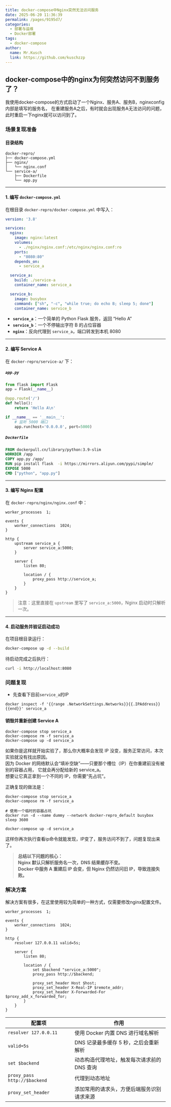 ```yaml
---
title: docker-compose中Nginx突然无法访问服务
date: 2025-06-20 11:36:39
permalink: /pages/9195d7/
categories:
  - 部署与运维
  - Docker部署
tags:
  - docker-compose
author: 
  name: Mr.Kusch
  link: https://github.com/kuschzzp
---
```



## docker-compose中的nginx为何突然访问不到服务了？

我使用docker-compose的方式启动了一个Nginx、服务A、服务B，nginxconfig内部是填写的服务名，
在重建服务A之后，有时就会出现服务A无法访问的问题，此时重启一下nginx就可以访问到了。

### 场景复现准备

#### 目录结构

```text
docker-repro/
├── docker-compose.yml
├── nginx/
│   └── nginx.conf
└── service-a/
    ├── Dockerfile
    └── app.py
```

---

#### 1. 编写 `docker-compose.yml`

在根目录 `docker-repro/docker-compose.yml` 中写入：

```yaml
version: '3.8'

services:
  nginx:
    image: nginx:latest
    volumes:
      - ./nginx/nginx.conf:/etc/nginx/nginx.conf:ro
    ports:
      - "8080:80"
    depends_on:
      - service_a

  service_a:
    build: ./service-a
    container_name: service_a

  service_b:
    image: busybox
    command: ["sh", "-c", "while true; do echo B; sleep 5; done"]
    container_name: service_b
```

* **`service_a`**：一个简单的 Python Flask 服务，返回 “Hello A”
* **`service_b`**：一个不停输出字符 B 的占位容器
* **`nginx`**：反向代理到 `service_a`，端口转发到本机 8080

---

#### 2. 编写 Service A

在 `docker-repro/service-a/` 下：

##### `app.py`

```python
from flask import Flask
app = Flask(__name__)

@app.route('/')
def hello():
    return 'Hello A\n'

if __name__ == '__main__':
    # 监听 5000 端口
    app.run(host='0.0.0.0', port=5000)
```

##### `Dockerfile`

```dockerfile
FROM dockerpull.cn/library/python:3.9-slim
WORKDIR /app
COPY app.py /app/
RUN pip install flask  -i https://mirrors.aliyun.com/pypi/simple/
EXPOSE 5000
CMD ["python", "app.py"]
```

---

#### 3. 编写 Nginx 配置

在 `docker-repro/nginx/nginx.conf` 中：

```nginx
worker_processes  1;

events {
    worker_connections  1024;
}

http {
    upstream service_a {
        server service_a:5000;
    }

    server {
        listen 80;

        location / {
            proxy_pass http://service_a;
        }
    }
}
```

> 注意：这里直接在 `upstream` 里写了 `service_a:5000`，Nginx 启动时只解析一次。

---

#### 4. 启动服务并验证启动成功

在项目根目录运行：

```bash
docker-compose up -d --build
```

待启动完成之后执行：
```bash
curl -i http://localhost:8080
```


### 问题复现

- 先查看下目前`service_a`的IP

```shell
docker inspect -f '{{range .NetworkSettings.Networks}}{{.IPAddress}}{{end}}' service_a
```

#### 销毁并重新创建 Service A

```shell
docker-compose stop service_a
docker-compose rm -f service_a
docker-compose up -d service_a
```

如果你是这样就开始实验了，那么你大概率会发现 IP 没变，服务正常访问，本次实验就没有找出原因。    
因为 Docker 的网络默认会“填补空缺”——只要那个槽位（IP）在你重建前没有被别的容器占用，
它就会再分配给新的 service_a。  
想要让它真正拿到一个不同的 IP，你需要“先占坑”。  

正确复现的做法是：

```shell
docker-compose stop service_a
docker-compose rm -f service_a

# 使用一个临时的容器占坑
docker run -d --name dummy --network docker-repro_default busybox sleep 3600

docker-compose up -d service_a
```

这样你再次执行查看ip命令就能发现，IP变了，服务访问不到了，问题复现出来了。

> **总结以下问题的核心：**  
> **Nginx 默认只解析服务名一次，DNS 结果缓存不变。**  
> **Docker 中服务 A 重建后 IP 会变，但 Nginx 仍然访问旧 IP，导致连接失败。**  


### 解决方案

解决方案有很多，在这里使用较为简单的一种方式，仅需要修改nginx配置文件。

```shell
worker_processes  1;

events {
    worker_connections  1024;
}

http {
    resolver 127.0.0.11 valid=5s;

    server {
        listen 80;

        location / {
            set $backend "service_a:5000";
            proxy_pass http://$backend;

            proxy_set_header Host $host;
            proxy_set_header X-Real-IP $remote_addr;
            proxy_set_header X-Forwarded-For $proxy_add_x_forwarded_for;
        }
    }
}
```

| 配置项                          | 作用                       |
| ---------------------------- | ------------------------ |
| `resolver 127.0.0.11`        | 使用 Docker 内置 DNS 进行域名解析  |
| `valid=5s`                   | DNS 记录最多缓存 5 秒，之后会重新解析   |
| `set $backend`               | 动态构造代理地址，触发每次请求前的 DNS 查询 |
| `proxy_pass http://$backend` | 代理到动态地址                  |
| `proxy_set_header`           | 添加常用的请求头，方便后端服务识别请求来源    |














